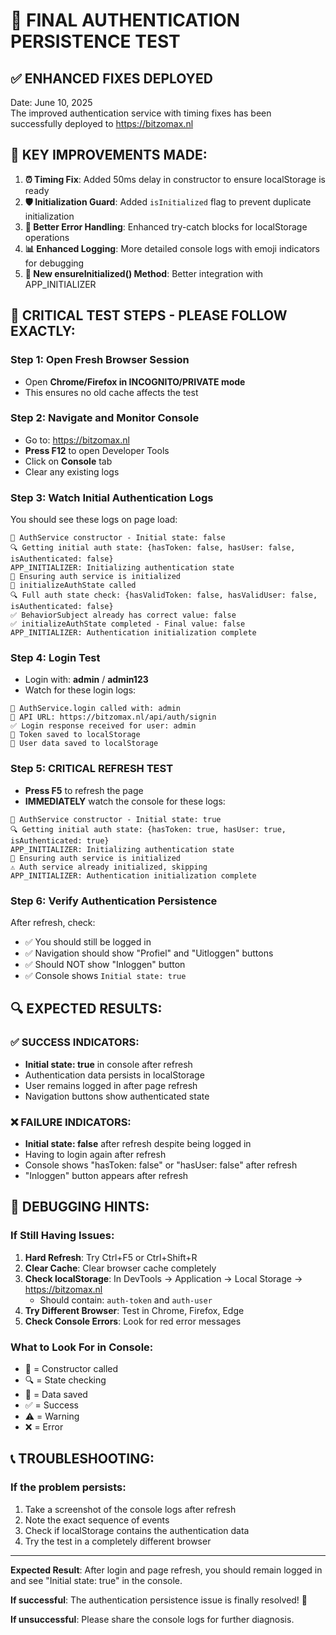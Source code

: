 # 🔧 FINAL AUTHENTICATION PERSISTENCE TEST

## ✅ ENHANCED FIXES DEPLOYED
Date: June 10, 2025  
The improved authentication service with timing fixes has been successfully deployed to https://bitzomax.nl

## 🔧 KEY IMPROVEMENTS MADE:

1. **⏰ Timing Fix**: Added 50ms delay in constructor to ensure localStorage is ready
2. **🛡️ Initialization Guard**: Added `isInitialized` flag to prevent duplicate initialization
3. **🔄 Better Error Handling**: Enhanced try-catch blocks for localStorage operations
4. **📊 Enhanced Logging**: More detailed console logs with emoji indicators for debugging
5. **🎯 New ensureInitialized() Method**: Better integration with APP_INITIALIZER

## 🧪 CRITICAL TEST STEPS - PLEASE FOLLOW EXACTLY:

### Step 1: Open Fresh Browser Session
- Open **Chrome/Firefox in INCOGNITO/PRIVATE mode**
- This ensures no old cache affects the test

### Step 2: Navigate and Monitor Console
- Go to: https://bitzomax.nl
- **Press F12** to open Developer Tools
- Click on **Console** tab
- Clear any existing logs

### Step 3: Watch Initial Authentication Logs
You should see these logs on page load:
```
🚀 AuthService constructor - Initial state: false
🔍 Getting initial auth state: {hasToken: false, hasUser: false, isAuthenticated: false}
APP_INITIALIZER: Initializing authentication state
🔧 Ensuring auth service is initialized
🔄 initializeAuthState called
🔍 Full auth state check: {hasValidToken: false, hasValidUser: false, isAuthenticated: false}
✅ BehaviorSubject already has correct value: false
✅ initializeAuthState completed - Final value: false
APP_INITIALIZER: Authentication initialization complete
```

### Step 4: Login Test
- Login with: **admin** / **admin123**
- Watch for these login logs:
```
🔐 AuthService.login called with: admin
📡 API URL: https://bitzomax.nl/api/auth/signin
✅ Login response received for user: admin
💾 Token saved to localStorage
💾 User data saved to localStorage
```

### Step 5: CRITICAL REFRESH TEST
- **Press F5** to refresh the page
- **IMMEDIATELY** watch the console for these logs:
```
🚀 AuthService constructor - Initial state: true
🔍 Getting initial auth state: {hasToken: true, hasUser: true, isAuthenticated: true}
APP_INITIALIZER: Initializing authentication state
🔧 Ensuring auth service is initialized
⚠️ Auth service already initialized, skipping
APP_INITIALIZER: Authentication initialization complete
```

### Step 6: Verify Authentication Persistence
After refresh, check:
- ✅ You should still be logged in
- ✅ Navigation should show "Profiel" and "Uitloggen" buttons
- ✅ Should NOT show "Inloggen" button
- ✅ Console shows `Initial state: true`

## 🔍 EXPECTED RESULTS:

### ✅ SUCCESS INDICATORS:
- **Initial state: true** in console after refresh
- Authentication data persists in localStorage
- User remains logged in after page refresh
- Navigation buttons show authenticated state

### ❌ FAILURE INDICATORS:
- **Initial state: false** after refresh despite being logged in
- Having to login again after refresh
- Console shows "hasToken: false" or "hasUser: false" after refresh
- "Inloggen" button appears after refresh

## 🐛 DEBUGGING HINTS:

### If Still Having Issues:
1. **Hard Refresh**: Try Ctrl+F5 or Ctrl+Shift+R
2. **Clear Cache**: Clear browser cache completely
3. **Check localStorage**: In DevTools → Application → Local Storage → https://bitzomax.nl
   - Should contain: `auth-token` and `auth-user`
4. **Try Different Browser**: Test in Chrome, Firefox, Edge
5. **Check Console Errors**: Look for red error messages

### What to Look For in Console:
- 🚀 = Constructor called
- 🔍 = State checking
- 💾 = Data saved
- ✅ = Success
- ⚠️ = Warning
- ❌ = Error

## 📞 TROUBLESHOOTING:

### If the problem persists:
1. Take a screenshot of the console logs after refresh
2. Note the exact sequence of events
3. Check if localStorage contains the authentication data
4. Try the test in a completely different browser

---

**Expected Result**: After login and page refresh, you should remain logged in and see "Initial state: true" in the console.

**If successful**: The authentication persistence issue is finally resolved! 🎉

**If unsuccessful**: Please share the console logs for further diagnosis.
